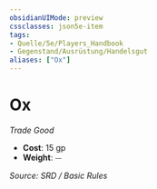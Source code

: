 ```yaml
---
obsidianUIMode: preview
cssclasses: json5e-item
tags:
- Quelle/5e/Players_Handbook
- Gegenstand/Ausrüstung/Handelsgut
aliases: ["Ox"]
---
```

# Ox
*Trade Good*  

- **Cost**: 15 gp
- **Weight**: ⏤

*Source: SRD / Basic Rules*